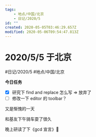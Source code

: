 ```yaml
---
tags:
    - 地点/中国/北京
    - 日记/2020/5
id: ""
created: 2020-05-05T03:46:29.657Z
modified: 2020-05-06T09:54:47.813Z
---
```

# 2020/5/5 于北京
#日记/2020/5 #地点/中国/北京 

**今日任务**
* [x] 研究下 find and replace 怎么写 => 放弃了
* [ ] 修改一下 editor 的 toolbar？
<!-- @timer "date":"Tue May 05 2020 11:46:46 GMT+0800 (China Standard Time)" -->
又是惭愧的一天

和基友下午骑车耍了很久

晚上研读了下《gcd 宣言》:full_moon_with_face: 


